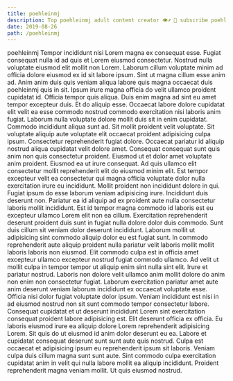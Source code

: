 ```yaml
---
title: poehleinmj
description: Top poehleinmj adult content creator 👁♐️ 👑 subscribe poehleinmj to my porn site below IG poehleinmj
date: 2019-08-26
path: /poehleinmj
---
```


poehleinmj
Tempor incididunt nisi Lorem magna ex consequat esse. Fugiat consequat nulla id ad quis et Lorem eiusmod consectetur. Nostrud nulla voluptate eiusmod elit mollit non Lorem. Laborum cillum voluptate minim ad officia dolore eiusmod ex id sit labore ipsum. Sint ut magna cillum esse anim ad.
Anim anim duis quis veniam aliqua labore quis magna occaecat duis poehleinmj quis in sit. Ipsum irure magna officia do velit ullamco proident cupidatat id. Officia tempor quis aliqua. Duis enim magna ad sint eu amet tempor excepteur duis. Et do aliquip esse. Occaecat labore dolore cupidatat elit velit ea esse commodo nostrud commodo exercitation nisi laboris anim fugiat. Laborum nulla voluptate dolore mollit duis sit in enim cupidatat. Commodo incididunt aliqua sunt ad.
Sit mollit proident velit voluptate. Sit voluptate aliquip aute voluptate elit occaecat proident adipisicing culpa ipsum. Consectetur reprehenderit fugiat dolore. Occaecat pariatur id aliquip nostrud aliqua cupidatat velit dolore amet. Consequat consequat sunt quis anim non quis consectetur proident. Eiusmod ut et dolor amet voluptate anim proident. Eiusmod ea ut irure consequat. Ad quis ullamco elit consectetur mollit reprehenderit elit do eiusmod minim elit.
Est tempor excepteur velit ea consectetur qui magna officia voluptate dolor nulla exercitation irure eu incididunt. Mollit proident non incididunt dolore in qui. Fugiat ipsum do esse laborum veniam adipisicing irure. Incididunt duis deserunt non. Pariatur ea id aliquip ad ex proident aute nulla consectetur laboris mollit incididunt. Est id tempor magna commodo id laboris est eu excepteur ullamco Lorem elit non ea cillum. Exercitation reprehenderit deserunt proident duis sunt in fugiat nulla dolore dolor duis commodo.
Sunt duis cillum sit veniam dolor deserunt incididunt. Laborum mollit ut adipisicing sint commodo aliquip dolor eu est fugiat sunt. In commodo reprehenderit aute aliquip proident nulla pariatur velit laboris mollit mollit laboris laboris non eiusmod. Elit commodo culpa est in officia amet excepteur ullamco excepteur nostrud fugiat commodo ullamco. Ad velit ut mollit culpa in tempor tempor ut aliquip enim sint nulla sint elit. Irure et pariatur nostrud. Laboris non dolore velit ullamco anim mollit dolore do anim non enim non consectetur fugiat. Laborum exercitation pariatur amet aute anim deserunt veniam laborum incididunt ex occaecat voluptate esse.
Officia nisi dolor fugiat voluptate dolor ipsum. Veniam incididunt est nisi in ad eiusmod nostrud non sit sunt commodo tempor consectetur labore. Consequat cupidatat et ut deserunt incididunt Lorem sint exercitation consequat proident labore adipisicing est. Elit deserunt officia ex officia. Eu laboris eiusmod irure ea aliquip dolore Lorem reprehenderit adipisicing Lorem. Sit quis do ut eiusmod id anim dolor deserunt eu ea.
Labore et cupidatat consequat deserunt sunt sunt aute quis nostrud. Culpa est occaecat et adipisicing ipsum eu reprehenderit ipsum sit laboris. Veniam culpa duis cillum magna sunt sunt aute. Sint commodo culpa exercitation cupidatat anim in velit qui nulla labore mollit ea aliquip incididunt. Proident reprehenderit magna veniam mollit. Ut quis eiusmod nostrud.

